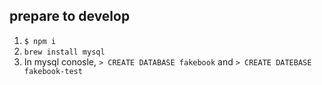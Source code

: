 ## prepare to develop

1. `$ npm i`
2. `brew install mysql`
3. In mysql conosle, `> CREATE DATABASE fakebook` and `> CREATE DATEBASE fakebook-test`
